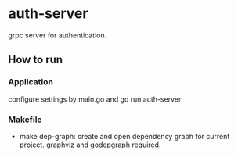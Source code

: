# auth-server
grpc server for authentication.

## How to run
### Application
configure settings by main.go and go run auth-server
### Makefile
- make dep-graph: create and open dependency graph for current project. graphviz and godepgraph required.